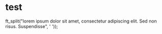 # test

ft_split("lorem ipsum dolor sit amet, consectetur adipiscing elit. Sed non risus. Suspendisse", ' '));
